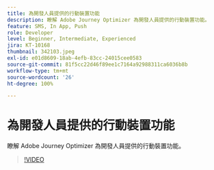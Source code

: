 ```yaml
---
title: 為開發人員提供的行動裝置功能
description: 瞭解 Adobe Journey Optimizer 為開發人員提供的行動裝置功能。
feature: SMS, In App, Push
role: Developer
level: Beginner, Intermediate, Experienced
jira: KT-10168
thumbnail: 342103.jpeg
exl-id: e01d8609-18ab-4efb-83cc-24015cee0583
source-git-commit: 81f5cc22d46f89ee1c7164a92988311ca6036b8b
workflow-type: tm+mt
source-wordcount: '26'
ht-degree: 100%

---
```


# 為開發人員提供的行動裝置功能

瞭解 Adobe Journey Optimizer 為開發人員提供的行動裝置功能。

>[!VIDEO](https://video.tv.adobe.com/v/342103?quality=12&learn=on)
